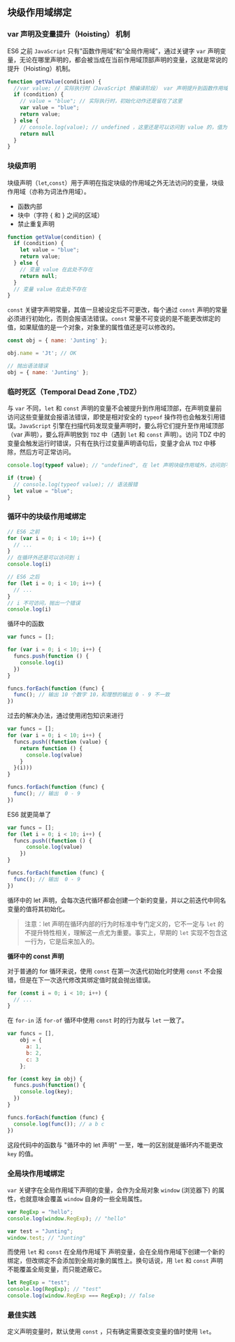 ## 块级作用域绑定

### var 声明及变量提升（Hoisting） 机制

ES6 之前 `JavaScript` 只有"函数作用域”和“全局作用域”，通过关键字 `var` 声明变量，无论在哪里声明的，都会被当成在当前作用域顶部声明的变量，这就是常说的提升（Hoisting）机制。

```javascript
function getValue(condition) {
  //var value; // 实际执行时（JavaScript 预编译阶段） var 声明提升到函数作用域顶部
  if (condition) {
    // value = "blue"; // 实际执行时，初始化动作还是留在了这里
    var value = "blue";
    return value;
  } else {
    // console.log(value); // undefined ，这里还是可以访问到 value 的，值为 undefined
    return null
  }
}
```

### 块级声明

块级声明（`let`,`const`）用于声明在指定块级的作用域之外无法访问的变量，块级作用域（亦称为词法作用域）。

* 函数内部
* 块中（字符 { 和 } 之间的区域）
* 禁止重复声明

```javascript
function getValue(condition) {
  if (condition) {
    let value = "blue";
    return value;
  } else {
    // 变量 value 在此处不存在
    return null;
  }
  // 变量 value 在此处不存在
}
```

`const` 关键字声明常量，其值一旦被设定后不可更改，每个通过 `const` 声明的常量必须进行初始化，否则会报语法错误。`const` 常量不可变说的是不能更改绑定的值，如果赋值的是一个对象，对象里的属性值还是可以修改的。

```javascript
const obj = { name: 'Junting' };

obj.name = 'Jt'; // OK

// 抛出语法错误
obj = { name: 'Junting' };
```

### 临时死区（Temporal Dead Zone ,TDZ）

与 `var` 不同，`let` 和 `const` 声明的变量不会被提升到作用域顶部，在声明变量前访问这些变量就会报语法错误，即使是相对安全的 `typeof` 操作符也会触发引用错误。`JavaScript`  引擎在扫描代码发现变量声明时，要么将它们提升至作用域顶部（var 声明），要么将声明放到 `TDZ` 中（遇到 `let` 和 `const` 声明）。访问 TDZ 中的变量会触发运行时错误，只有在执行过变量声明语句后，变量才会从 `TDZ` 中移除，然后方可正常访问。

```javascript
console.log(typeof value); // "undefined", 在 let 声明块级作用域外，访问则不会报错

if (true) {
  // console.log(typeof value); // 语法报错
  let value = "blue";
}
```

### 循环中的块级作用域绑定

```javascript
// ES6 之前
for (var i = 0; i < 10; i++) {
  // ...
}
// 在循环外还是可以访问到 i
console.log(i)

// ES6 之后
for (let i = 0; i < 10; i++) {
  // ...
}
// i 不可访问，抛出一个错误
console.log(i)
```

循环中的函数

```javascript
var funcs = [];

for (var i = 0; i < 10; i++) {
  funcs.push(function () {
    console.log(i)
  })
}

funcs.forEach(function (func) {
  func(); // 输出 10 个数字 10，和理想的输出 0 - 9 不一致
})
```

过去的解决办法，通过使用闭包知识来进行

```javascript
var funcs = [];
for (var i = 0; i < 10; i++) {
  funcs.push((function (value) {
    return function () {
      console.log(value)
    }
  }(i)))
}

funcs.forEach(function (func) {
  func(); // 输出  0 - 9
})
```

ES6 就更简单了

```javascript
var funcs = [];
for (let i = 0; i < 10; i++) {
  funcs.push((function () {
      console.log(value)
    })
}

funcs.forEach(function (func) {
  func(); // 输出  0 - 9
})
```

循环中的 let 声明，会每次迭代循环都会创建一个新的变量，并以之前迭代中同名变量的值将其初始化。

> 注意：let 声明在循环内部的行为时标准中专门定义的，它不一定与 `let` 的不提升特性相关，理解这一点尤为重要。事实上，早期的 `let` 实现不包含这一行为，它是后来加入的。

**循环中的 const 声明**

对于普通的 for 循环来说，使用 `const` 在第一次迭代初始化时使用 `const` 不会报错，但是在下一次迭代修改其绑定值时就会抛出错误。

```javascript
for (const i = 0; i < 10; i++) {
  // ...
}
```

在 `for-in` 活 `for-of`  循环中使用 `const` 时的行为就与 `let` 一致了。

```javascript
var funcs = [],
    obj = {
      a: 1,
      b: 2,
      c: 3
    };

for (const key in obj) {
  funcs.push(function() {
    console.log(key);
  })
}

funcs.forEach(function (func) {
  console.log(func()); // a b c
})
```

这段代码中的函数与 "循环中的 let 声明" 一至，唯一的区别就是循环内不能更改 `key` 的值。

### 全局块作用域绑定

`var` 关键字在全局作用域下声明的变量，会作为全局对象 `window` (浏览器下) 的属性，也就意味会覆盖 `window` 自身的一些全局属性。

```javascript
var RegExp = "hello";
console.log(window.RegExp); // "hello"

var test = "Junting";
window.test; // "Junting"
```

而使用 `let` 和 `const` 在全局作用域下 声明变量，会在全局作用域下创建一个新的绑定，但改绑定不会添加到全局对象的属性上。换句话说，用 `let` 和 `const` 声明不能覆盖全局变量，而只能遮蔽它。

```javascript
let RegExp = "test";
console.log(RegExp); // "test"
console.log(window.RegExp === RegExp); // false
```

### 最佳实践

定义声明变量时，默认使用 `const` ，只有确定需要改变变量的值时使用 `let`。
